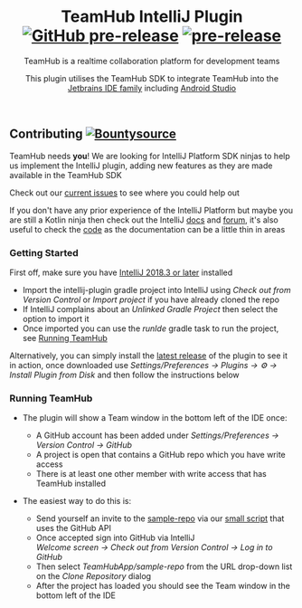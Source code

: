 <p align="center">
    <h1 align="center">TeamHub IntelliJ Plugin <a href="https://github.com/TeamHubApp/intellij-plugin/releases"><img src="https://img.shields.io/github/release-pre/TeamHubApp/intellij-plugin.svg" alt="GitHub pre-release"></a> <a href="https://github.com/TeamHubApp/intellij-plugin/releases"><img src="https://img.shields.io/badge/-pre--release-orange.svg" alt="pre-release"></a></h1>
    <p align="center">TeamHub is a realtime collaboration platform for development teams</p>
    <p align="center">This plugin utilises the TeamHub SDK to integrate TeamHub into the <a href="https://www.jetbrains.com/products.html?fromMenu#type=ide">Jetbrains IDE family</a> including <a href="https://developer.android.com/studio/">Android Studio</a></p>
    <br>
</p>

## Contributing [![Bountysource](https://img.shields.io/bountysource/team/teamhub/activity.svg)](https://www.bountysource.com/teams/teamhub)

TeamHub needs **you**! We are looking for IntelliJ Platform SDK ninjas to help us implement the IntelliJ plugin, adding new features as they are made available in the TeamHub SDK

Check out our [current issues](https://github.com/TeamHubApp/intellij-plugin/issues) to see where you could help out

If you don't have any prior experience of the IntelliJ Platform but maybe you are still a Kotlin ninja then check out the IntelliJ [docs](http://www.jetbrains.org/intellij/sdk/docs/welcome.html) and [forum](https://intellij-support.jetbrains.com/hc/en-us/community/topics/200366979-IntelliJ-IDEA-Open-API-and-Plugin-Development), it's also useful to check the [code](https://upsource.jetbrains.com/idea-ce/structure/idea-ce-d00d8b4ae3ed33097972b8a4286b336bf4ffcfab/platform/platform-api/src/com/intellij/openapi) as the documentation can be a little thin in areas

### Getting Started

First off, make sure you have [IntelliJ 2018.3 or later](https://www.jetbrains.com/idea/nextversion/) installed

- Import the intellij-plugin gradle project into IntelliJ using *Check out from Version Control* or *Import project* if you have already cloned the repo
- If IntelliJ complains about an *Unlinked Gradle Project* then select the option to import it
- Once imported you can use the *runIde* gradle task to run the project, see [Running TeamHub](#running-teamhub)

Alternatively, you can simply install the [latest release](https://github.com/TeamHubApp/intellij-plugin/releases) of the plugin to see it in action, once downloaded use *Settings/Preferences -> Plugins -> ⚙️ -> Install Plugin from Disk* and then follow the instructions below

### Running TeamHub

- The plugin will show a Team window in the bottom left of the IDE once:
   - A GitHub account has been added under *Settings/Preferences -> Version Control -> GitHub*
   - A project is open that contains a GitHub repo which you have write access 
   - There is at least one other member with write access that has TeamHub installed
   
- The easiest way to do this is:
   - Send yourself an invite to the [sample-repo](https://github.com/TeamHubApp/sample-repo) via our [small script](https://github.com/login/oauth/authorize?client_id=81a3b381e81f51928b97&allow_signup=false) that uses the GitHub API
   - Once accepted sign into GitHub via IntelliJ<br/>*Welcome screen -> Check out from Version Control -> Log in to GitHub*
   - Then select *TeamHubApp/sample-repo* from the URL drop-down list on the *Clone Repository* dialog
   - After the project has loaded you should see the Team window in the bottom left of the IDE
